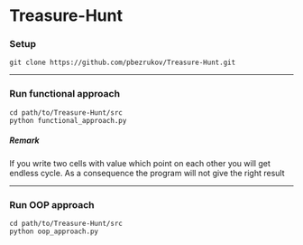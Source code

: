 # Treasure-Hunt
### Setup
`git clone https://github.com/pbezrukov/Treasure-Hunt.git`
<hr>

### Run functional approach

`cd path/to/Treasure-Hunt/src`  
`python functional_approach.py`

##### Remark
If you write two cells with value which point on each other you will get endless cycle. As a consequence the program will not give the right result
<hr>

### Run OOP approach
`cd path/to/Treasure-Hunt/src`  
`python oop_approach.py`
 
